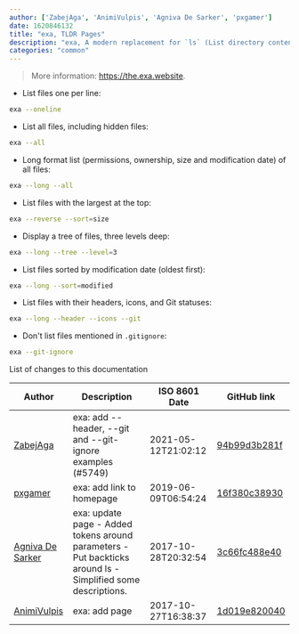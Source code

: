 ```yaml
---
author: ['ZabejAga', 'AnimiVulpis', 'Agniva De Sarker', 'pxgamer']
date: 1620846132
title: "exa, TLDR Pages"
description: "exa, A modern replacement for `ls` (List directory contents)."
categories: "common"
---
```

> More information: <https://the.exa.website>.

- List files one per line:

```bash
exa --oneline
```

- List all files, including hidden files:

```bash
exa --all
```

- Long format list (permissions, ownership, size and modification date) of all files:

```bash
exa --long --all
```

- List files with the largest at the top:

```bash
exa --reverse --sort=size
```

- Display a tree of files, three levels deep:

```bash
exa --long --tree --level=3
```

- List files sorted by modification date (oldest first):

```bash
exa --long --sort=modified
```

- List files with their headers, icons, and Git statuses:

```bash
exa --long --header --icons --git
```

- Don't list files mentioned in `.gitignore`:

```bash
exa --git-ignore
```
List of changes to this documentation


Author | Description | ISO 8601 Date | GitHub link
------|-----|-----|-----
[ZabejAga](mailto:81612608+ZabejAga@users.noreply.github.com) | exa: add --header, --git and --git-ignore examples (#5749) | 2021-05-12T21:02:12 | [94b99d3b281f](https://github.com/tldr-pages/tldr/commit/94b99d3b281f9ce2ac2988c92bce8063f1a367c0)
[pxgamer](mailto:owzie123@gmail.com) | exa: add link to homepage | 2019-06-09T06:54:24 | [16f380c38930](https://github.com/tldr-pages/tldr/commit/16f380c3893025ce78338818b0a0b1a23512c80c)
[Agniva De Sarker](mailto:agnivade@yahoo.co.in) | exa: update page - Added tokens around parameters - Put backticks around ls - Simplified some descriptions. | 2017-10-28T20:32:54 | [3c66fc488e40](https://github.com/tldr-pages/tldr/commit/3c66fc488e40a81554c71c972da6d9b282ed943e)
[AnimiVulpis](mailto:animi.vulpis@gmail.com) | exa: add page | 2017-10-27T16:38:37 | [1d019e820040](https://github.com/tldr-pages/tldr/commit/1d019e820040089da77713907ad14ba0e412caaf)

